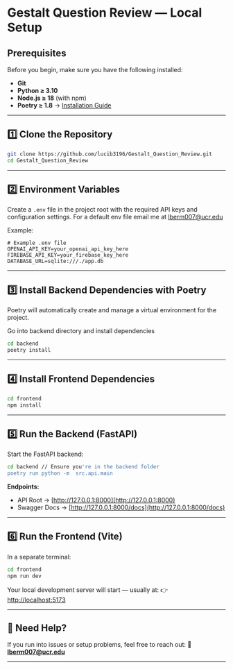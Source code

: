 

# Gestalt Question Review — Local Setup

## Prerequisites

Before you begin, make sure you have the following installed:

* **Git**
* **Python ≥ 3.10**
* **Node.js ≥ 18** (with npm)
* **Poetry ≥ 1.8** → [Installation Guide](https://python-poetry.org/docs/#installation)

---

## 1️⃣ Clone the Repository

```bash
git clone https://github.com/lucib3196/Gestalt_Question_Review.git
cd Gestalt_Question_Review
```

---

## 2️⃣ Environment Variables

Create a `.env` file in the project root with the required API keys and configuration settings.
For a default env file email me at lberm007@ucr.edu

Example:

```env
# Example .env file
OPENAI_API_KEY=your_openai_api_key_here
FIREBASE_API_KEY=your_firebase_key_here
DATABASE_URL=sqlite:///./app.db
```

---

## 3️⃣ Install Backend Dependencies with Poetry

Poetry will automatically create and manage a virtual environment for the project.

Go into backend directory and install dependencies 
```bash
cd backend
poetry install
```


---

## 4️⃣ Install Frontend Dependencies

```bash
cd frontend
npm install
```

---

## 5️⃣ Run the Backend (FastAPI)

Start the FastAPI backend:

```bash
cd backend // Ensure you're in the backend folder
poetry run python -m  src.api.main
```

**Endpoints:**

* API Root → [http://127.0.0.1:8000](http://127.0.0.1:8000)
* Swagger Docs → [http://127.0.0.1:8000/docs](http://127.0.0.1:8000/docs)

---

## 6️⃣ Run the Frontend (Vite)

In a separate terminal:

```bash
cd frontend
npm run dev
```

Your local development server will start — usually at:
👉 [http://localhost:5173](http://localhost:5173)

---


## 🧠 Need Help?

If you run into issues or setup problems, feel free to reach out:
📧 **[lberm007@ucr.edu](mailto:lberm007@ucr.edu)**

---
